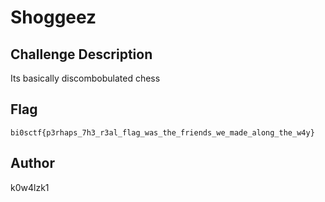 # Shoggeez

## Challenge Description
Its basically discombobulated chess

## Flag
`bi0sctf{p3rhaps_7h3_r3al_flag_was_the_friends_we_made_along_the_w4y}`

## Author 
k0w4lzk1


